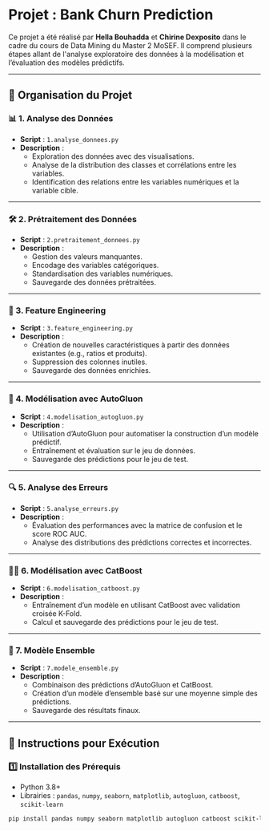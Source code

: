 # Projet : Bank Churn Prediction 

Ce projet a été réalisé par **Hella Bouhadda** et **Chirine Dexposito** dans le cadre du cours de Data Mining du Master 2 MoSEF. Il comprend plusieurs étapes allant de l'analyse exploratoire des données à la modélisation et l’évaluation des modèles prédictifs.

---

## 🚀 Organisation du Projet

### 📊 1. **Analyse des Données**
- **Script** : `1.analyse_donnees.py`
- **Description** :
  - Exploration des données avec des visualisations.
  - Analyse de la distribution des classes et corrélations entre les variables.
  - Identification des relations entre les variables numériques et la variable cible.

---

### 🛠️ 2. **Prétraitement des Données**
- **Script** : `2.pretraitement_donnees.py`
- **Description** :
  - Gestion des valeurs manquantes.
  - Encodage des variables catégoriques.
  - Standardisation des variables numériques.
  - Sauvegarde des données prétraitées.

---

### 🌟 3. **Feature Engineering**
- **Script** : `3.feature_engineering.py`
- **Description** :
  - Création de nouvelles caractéristiques à partir des données existantes (e.g., ratios et produits).
  - Suppression des colonnes inutiles.
  - Sauvegarde des données enrichies.

---

### 🤖 4. **Modélisation avec AutoGluon**
- **Script** : `4.modelisation_autogluon.py`
- **Description** :
  - Utilisation d’AutoGluon pour automatiser la construction d’un modèle prédictif.
  - Entraînement et évaluation sur le jeu de données.
  - Sauvegarde des prédictions pour le jeu de test.

---

### 🔍 5. **Analyse des Erreurs**
- **Script** : `5.analyse_erreurs.py`
- **Description** :
  - Évaluation des performances avec la matrice de confusion et le score ROC AUC.
  - Analyse des distributions des prédictions correctes et incorrectes.

---

### 🐱‍💻 6. **Modélisation avec CatBoost**
- **Script** : `6.modelisation_catboost.py`
- **Description** :
  - Entraînement d’un modèle en utilisant CatBoost avec validation croisée K-Fold.
  - Calcul et sauvegarde des prédictions pour le jeu de test.

---

### 🧩 7. **Modèle Ensemble**
- **Script** : `7.modele_ensemble.py`
- **Description** :
  - Combinaison des prédictions d’AutoGluon et CatBoost.
  - Création d’un modèle d’ensemble basé sur une moyenne simple des prédictions.
  - Sauvegarde des résultats finaux.

---

## 📝 Instructions pour Exécution

### 1️⃣ **Installation des Prérequis**
- Python 3.8+
- Librairies : `pandas`, `numpy`, `seaborn`, `matplotlib`, `autogluon`, `catboost`, `scikit-learn`

```bash
pip install pandas numpy seaborn matplotlib autogluon catboost scikit-learn
